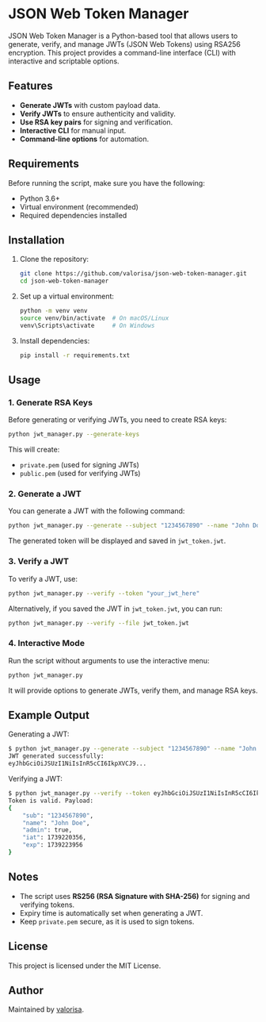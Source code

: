 # JSON Web Token Manager

JSON Web Token Manager is a Python-based tool that allows users to generate, verify, and manage JWTs (JSON Web Tokens) using RSA256 encryption. This project provides a command-line interface (CLI) with interactive and scriptable options.

## Features

- **Generate JWTs** with custom payload data.
- **Verify JWTs** to ensure authenticity and validity.
- **Use RSA key pairs** for signing and verification.
- **Interactive CLI** for manual input.
- **Command-line options** for automation.

## Requirements

Before running the script, make sure you have the following:

- Python 3.6+
- Virtual environment (recommended)
- Required dependencies installed

## Installation

1. Clone the repository:

   ```sh
   git clone https://github.com/valorisa/json-web-token-manager.git
   cd json-web-token-manager
   ```

2. Set up a virtual environment:

   ```sh
   python -m venv venv
   source venv/bin/activate  # On macOS/Linux
   venv\Scripts\activate     # On Windows
   ```

3. Install dependencies:

   ```sh
   pip install -r requirements.txt
   ```

## Usage

### 1. Generate RSA Keys

Before generating or verifying JWTs, you need to create RSA keys:

```sh
python jwt_manager.py --generate-keys
```

This will create:
- `private.pem` (used for signing JWTs)
- `public.pem` (used for verifying JWTs)

### 2. Generate a JWT

You can generate a JWT with the following command:

```sh
python jwt_manager.py --generate --subject "1234567890" --name "John Doe" --admin True
```

The generated token will be displayed and saved in `jwt_token.jwt`.

### 3. Verify a JWT

To verify a JWT, use:

```sh
python jwt_manager.py --verify --token "your_jwt_here"
```

Alternatively, if you saved the JWT in `jwt_token.jwt`, you can run:

```sh
python jwt_manager.py --verify --file jwt_token.jwt
```

### 4. Interactive Mode

Run the script without arguments to use the interactive menu:

```sh
python jwt_manager.py
```

It will provide options to generate JWTs, verify them, and manage RSA keys.

## Example Output

Generating a JWT:

```sh
$ python jwt_manager.py --generate --subject "1234567890" --name "John Doe" --admin True
JWT generated successfully:
eyJhbGciOiJSUzI1NiIsInR5cCI6IkpXVCJ9...
```

Verifying a JWT:

```sh
$ python jwt_manager.py --verify --token eyJhbGciOiJSUzI1NiIsInR5cCI6IkpXVCJ9...
Token is valid. Payload:
{
    "sub": "1234567890",
    "name": "John Doe",
    "admin": true,
    "iat": 1739220356,
    "exp": 1739223956
}
```

## Notes

- The script uses **RS256 (RSA Signature with SHA-256)** for signing and verifying tokens.
- Expiry time is automatically set when generating a JWT.
- Keep `private.pem` secure, as it is used to sign tokens.

## License

This project is licensed under the MIT License.

## Author

Maintained by [valorisa](https://github.com/valorisa).
